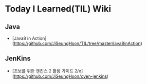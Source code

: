 # Today I Learned(TIL) Wiki

## Java
* [Java8 in Action] (https://github.com/JiSeungHoon/TIL/tree/master/java8inAction)

## JenKins
* [초보를 위한 젠킨스 2 활용 가이드 2/e] (https://github.com/JiSeungHoon/oven-jenkins)  
